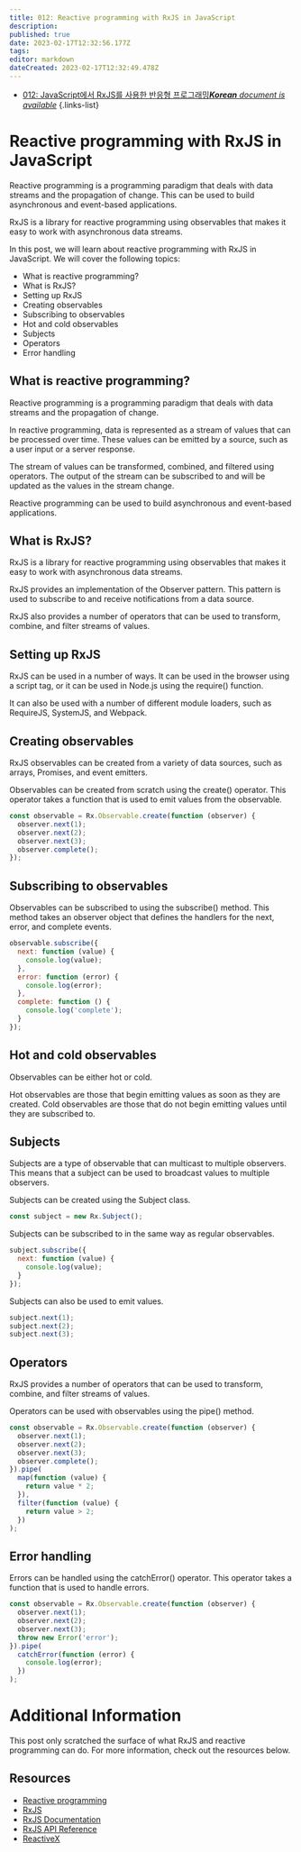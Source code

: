 ```yaml
---
title: 012: Reactive programming with RxJS in JavaScript
description: 
published: true
date: 2023-02-17T12:32:56.177Z
tags: 
editor: markdown
dateCreated: 2023-02-17T12:32:49.478Z
---
```


- [012: JavaScript에서 RxJS를 사용한 반응형 프로그래밍***Korean** document is available*](/ko/Knowledge-base/Functional_JavaScript/Learning/012-reactive-programming-with-rxjs-in-javascript)
{.links-list}


# Reactive programming with RxJS in JavaScript

Reactive programming is a programming paradigm that deals with data streams and the propagation of change. This can be used to build asynchronous and event-based applications.

RxJS is a library for reactive programming using observables that makes it easy to work with asynchronous data streams.

In this post, we will learn about reactive programming with RxJS in JavaScript. We will cover the following topics:

- What is reactive programming?
- What is RxJS?
- Setting up RxJS
- Creating observables
- Subscribing to observables
- Hot and cold observables
- Subjects
- Operators
- Error handling

## What is reactive programming?

Reactive programming is a programming paradigm that deals with data streams and the propagation of change.

In reactive programming, data is represented as a stream of values that can be processed over time. These values can be emitted by a source, such as a user input or a server response.

The stream of values can be transformed, combined, and filtered using operators. The output of the stream can be subscribed to and will be updated as the values in the stream change.

Reactive programming can be used to build asynchronous and event-based applications.

## What is RxJS?

RxJS is a library for reactive programming using observables that makes it easy to work with asynchronous data streams.

RxJS provides an implementation of the Observer pattern. This pattern is used to subscribe to and receive notifications from a data source.

RxJS also provides a number of operators that can be used to transform, combine, and filter streams of values.

## Setting up RxJS

RxJS can be used in a number of ways. It can be used in the browser using a script tag, or it can be used in Node.js using the require() function.

It can also be used with a number of different module loaders, such as RequireJS, SystemJS, and Webpack.

## Creating observables

RxJS observables can be created from a variety of data sources, such as arrays, Promises, and event emitters.

Observables can be created from scratch using the create() operator. This operator takes a function that is used to emit values from the observable.

```javascript
const observable = Rx.Observable.create(function (observer) {
  observer.next(1);
  observer.next(2);
  observer.next(3);
  observer.complete();
});
```

## Subscribing to observables

Observables can be subscribed to using the subscribe() method. This method takes an observer object that defines the handlers for the next, error, and complete events.

```javascript
observable.subscribe({
  next: function (value) {
    console.log(value);
  },
  error: function (error) {
    console.log(error);
  },
  complete: function () {
    console.log('complete');
  }
});
```

## Hot and cold observables

Observables can be either hot or cold.

Hot observables are those that begin emitting values as soon as they are created. Cold observables are those that do not begin emitting values until they are subscribed to.

## Subjects

Subjects are a type of observable that can multicast to multiple observers. This means that a subject can be used to broadcast values to multiple observers.

Subjects can be created using the Subject class.

```javascript
const subject = new Rx.Subject();
```

Subjects can be subscribed to in the same way as regular observables.

```javascript
subject.subscribe({
  next: function (value) {
    console.log(value);
  }
});
```

Subjects can also be used to emit values.

```javascript
subject.next(1);
subject.next(2);
subject.next(3);
```

## Operators

RxJS provides a number of operators that can be used to transform, combine, and filter streams of values.

Operators can be used with observables using the pipe() method.

```javascript
const observable = Rx.Observable.create(function (observer) {
  observer.next(1);
  observer.next(2);
  observer.next(3);
  observer.complete();
}).pipe(
  map(function (value) {
    return value * 2;
  }),
  filter(function (value) {
    return value > 2;
  })
);
```

## Error handling

Errors can be handled using the catchError() operator. This operator takes a function that is used to handle errors.

```javascript
const observable = Rx.Observable.create(function (observer) {
  observer.next(1);
  observer.next(2);
  observer.next(3);
  throw new Error('error');
}).pipe(
  catchError(function (error) {
    console.log(error);
  })
);
```

# Additional Information

This post only scratched the surface of what RxJS and reactive programming can do. For more information, check out the resources below.

## Resources

- [Reactive programming](https://en.wikipedia.org/wiki/Reactive_programming)
- [RxJS](https://rxjs-dev.firebaseapp.com/)
- [RxJS Documentation](https://rxjs-dev.firebaseapp.com/guide/overview)
- [RxJS API Reference](https://rxjs-dev.firebaseapp.com/api)
- [ReactiveX](http://reactivex.io/)